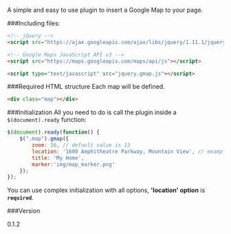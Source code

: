 A simple and easy to use plugin to insert a Google Map to your page.

###Including files:
```html
<!-- jQuery -->
<script src="https://ajax.googleapis.com/ajax/libs/jquery/1.11.1/jquery.min.js"></script>

<!-- Google Maps JavaScript API v3 -->
<script src="https://maps.googleapis.com/maps/api/js"></script>

<script type="text/javascript" src="jquery.gmap.js"></script>
```

###Required HTML structure
Each map will be defined.

```html
<div class="map"></div>
```


###Initialization
All you need to do is call the plugin inside a `$(document).ready` function:

```javascript
$(document).ready(function() {
    $(".map").gmap({
        zoom: 16, // default value is 13
        location: '1600 Amphitheatre Parkway, Mountain View', // example address
        title: 'My Home',
        marker:'img/map_marker.png'
    });
});
```
You can use complex initialization with all options, __'location' option__ is __`required`__.


###Version

0.1.2